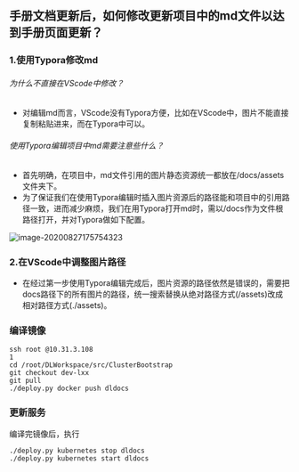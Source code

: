 ## 手册文档更新后，如何修改更新项目中的md文件以达到手册页面更新？
### 1.使用Typora修改md
###### 为什么不直接在VScode中修改？
- 对编辑md而言，VScode没有Typora方便，比如在VScode中，图片不能直接复制粘贴进来，而在Typora中可以。
###### 使用Typora编辑项目中md需要注意些什么？
- 首先明确，在项目中，md文件引用的图片静态资源统一都放在/docs/assets文件夹下。
- 为了保证我们在使用Typora编辑时插入图片资源后的路径能和项目中的引用路径一致，进而减少麻烦，我们在用Typora打开md时，需以/docs作为文件根路径打开，并对Typora做如下配置。

![image-20200827175754323](https://github.com/apulis/DLDocs/raw/master/docs/assets/image-20200827175754323.png)

### 2.在VScode中调整图片路径
- 在经过第一步使用Typora编辑完成后，图片资源的路径依然是错误的，需要把docs路径下的所有图片的路径，统一搜索替换从绝对路径方式(/assets)改成相对路径方式(./assets)。

### 编译镜像

```shell script
ssh root @10.31.3.108
1
cd /root/DLWorkspace/src/ClusterBootstrap
git checkout dev-lxx
git pull
./deploy.py docker push dldocs
```

### 更新服务
编译完镜像后，执行
```shell script
./deploy.py kubernetes stop dldocs
./deploy.py kubernetes start dldocs
```